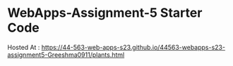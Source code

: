 # WebApps-Assignment-5 Starter Code
Hosted At : https://44-563-web-apps-s23.github.io/44563-webapps-s23-assignment5-Greeshma0911/plants.html